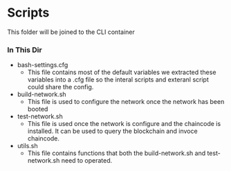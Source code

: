 # Scripts

This folder will be joined to the CLI container


### In This Dir
- bash-settings.cfg
    - This file contains most of the default variables we extracted these variables into a .cfg file so the interal scripts and exteranl script could share the config.
- build-network.sh
    - This file is used to configure the network once the network has been booted
- test-network.sh
    - This file is used once the network is configure and the chaincode is installed. It can be used to query the blockchain and invoce chaincode.
- utils.sh
    - This file contains functions that both the build-network.sh and test-network.sh need to operated.

